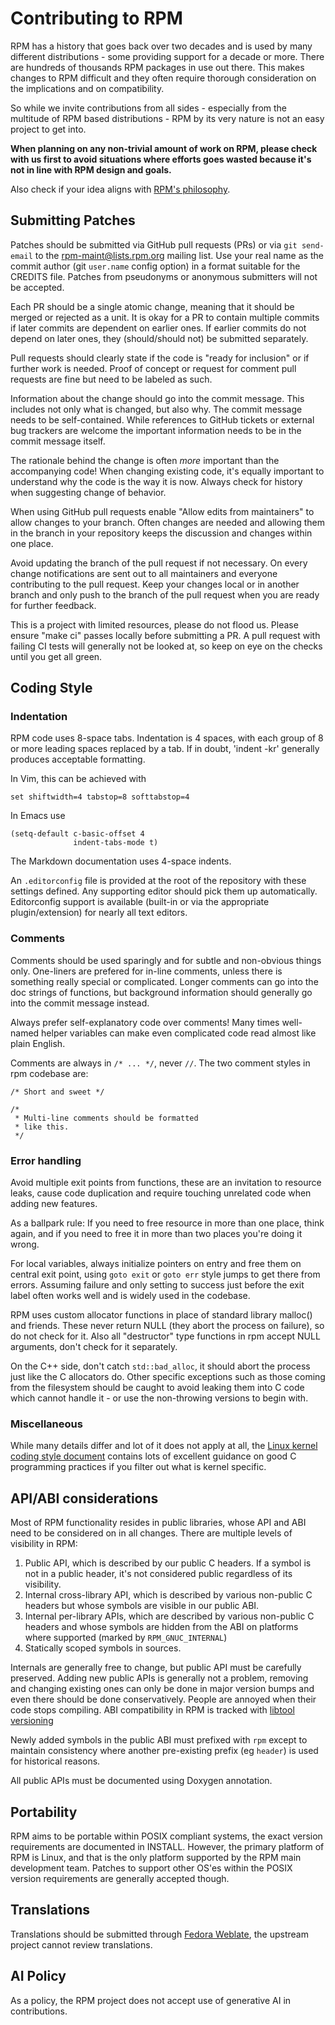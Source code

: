 # Contributing to RPM

RPM has a history that goes back over two decades and is used by many
different distributions - some providing support for a decade or
more. There are hundreds of thousands RPM packages in use out
there. This makes changes to RPM difficult and they often require thorough
consideration on the implications and on compatibility.

So while we invite contributions from all sides - especially from the
multitude of RPM based distributions - RPM by its very nature is not an
easy project to get into.

**When planning on any non-trivial amount of work on RPM, please check with us
first to avoid situations where efforts goes wasted because it's
not in line with RPM design and goals.**

Also check if your idea aligns with [RPM's philosophy](https://rpm-software-management.github.io/rpm/manual/philosophy.html).

## Submitting Patches

Patches should be submitted via GitHub pull requests (PRs) or via `git
send-email` to the rpm-maint@lists.rpm.org mailing list. Use your real
name as the commit author (git `user.name` config option) in a format
suitable for the CREDITS file.
Patches from pseudonyms or anonymous submitters will not be accepted.

Each PR should be a single atomic change, meaning that it should be merged
or rejected as a unit. It is okay for a PR to contain multiple commits if
later commits are dependent on earlier ones.  If earlier commits do not
depend on later ones, they (should/should not) be submitted separately.

Pull requests should clearly state if the code is "ready for
inclusion" or if further work is needed. Proof of concept or request
for comment pull requests are fine but need to be labeled as such.

Information about the change should go into the commit message. This
includes not only what is changed, but also why. The commit message needs to
be self-contained. While references to GitHub tickets or external bug
trackers are welcome the important information needs to be in
the commit message itself.

The rationale behind the change is often *more* important than the
accompanying code! When changing existing code, it's equally important
to understand why the code is the way it is now. Always check for
history when suggesting change of behavior.

When using GitHub pull requests enable "Allow edits from maintainers"
to allow changes to your branch. Often changes are needed and allowing
them in the branch in your repository keeps the discussion and changes
within one place.

Avoid updating the branch of the pull request if not necessary. On
every change notifications are sent out to all maintainers and
everyone contributing to the pull request. Keep your changes local or
in another branch and only push to the branch of the pull request when
you are ready for further feedback.

This is a project with limited resources, please do not flood us.
Please ensure "make ci" passes locally before submitting a PR.
A pull request with failing CI tests will generally not be looked at,
so keep on eye on the checks until you get all green.

## Coding Style

### Indentation

RPM code uses 8-space tabs.  Indentation is 4 spaces, with each group of
8 or more leading spaces replaced by a tab. If in doubt, 'indent -kr'
generally produces acceptable formatting.

In Vim, this can be achieved with

```vim
set shiftwidth=4 tabstop=8 softtabstop=4
```

In Emacs use
```
(setq-default c-basic-offset 4
              indent-tabs-mode t)

```

The Markdown documentation uses 4-space indents.

An `.editorconfig` file is provided at the root of the repository with
these settings defined. Any supporting editor should pick them up
automatically. Editorconfig support is available (built-in or via
the appropriate plugin/extension) for nearly all text editors.

### Comments

Comments should be used sparingly and for subtle and
non-obvious things only.  One-liners are prefered for in-line comments,
unless there is something really special or complicated. Longer
comments can go into the doc strings of functions, but background
information should generally go into the commit message instead.

Always prefer self-explanatory code over comments! Many times well-named
helper variables can make even complicated code read almost like plain
English.

Comments are always in `/* ... */`, never `//`. The two comment styles
in rpm codebase are:

`/* Short and sweet */`

```
/*
 * Multi-line comments should be formatted
 * like this.
 */
```

### Error handling

Avoid multiple exit points from functions, these are an invitation to
resource leaks, cause code duplication and require touching unrelated
code when adding new features.

As a ballpark rule: If you need to free resource in more than one place,
think again, and if you need to free it in more than two places you're
doing it wrong.

For local variables, always initialize pointers on entry and free them
on central exit point, using `goto exit` or `goto err` style jumps to get
there from errors. Assuming failure and only setting to success just
before the exit label often works well and is widely used in the codebase.

RPM uses custom allocator functions in place of standard library malloc()
and friends. These never return NULL (they abort the process on failure),
so do not check for it. Also all "destructor" type functions in rpm accept
NULL arguments, don't check for it separately.

On the C++ side, don't catch `std::bad_alloc`, it should abort the process
just like the C allocators do. Other specific exceptions such as those
coming from the filesystem should be caught to avoid leaking them into
C code which cannot handle it - or use the non-throwing versions to begin
with.

### Miscellaneous

While many details differ and lot of it does not apply at all, the
[Linux kernel coding style document](https://www.kernel.org/doc/html/latest/process/coding-style.html)
contains lots of excellent guidance on good C programming practices if you
filter out what is kernel specific.

## API/ABI considerations

Most of RPM functionality resides in public libraries, whose API and ABI
need to be considered on in all changes. There are multiple levels of
visibility in RPM:

1. Public API, which is described by our public C headers. If a symbol
   is not in a public header, it's not considered public regardless of
   its visibility.
2. Internal cross-library API, which is described by various non-public C
   headers but whose symbols are visible in our public ABI.
3. Internal per-library APIs, which are described by various non-public
   C headers and whose symbols are hidden from the ABI on platforms
   where supported (marked by `RPM_GNUC_INTERNAL`)
4. Statically scoped symbols in sources.

Internals are generally free to change, but public API must be carefully
preserved. Adding new public APIs is generally not a problem, removing
and changing existing ones can only be done in major version bumps and
even there should be done conservatively. People are annoyed when their
code stops compiling. ABI compatibility in RPM is tracked with
[libtool versioning](https://www.gnu.org/software/libtool/manual/html_node/Libtool-versioning.html)

Newly added symbols in the public ABI must prefixed with `rpm` except to
maintain consistency where another pre-existing prefix (eg `header`) is
used for historical reasons.

All public APIs must be documented using Doxygen annotation.

## Portability

RPM aims to be portable within POSIX compliant systems, the exact version
requirements are documented in INSTALL. However, the primary platform
of RPM is Linux, and that is the only platform supported by the RPM main
development team. Patches to support other OS'es within the POSIX version
requirements are generally accepted though.

## Translations

Translations should be submitted through [Fedora Weblate](https://translate.fedoraproject.org/projects/rpm/),
the upstream project cannot review translations.

## AI Policy

As a policy, the RPM project does not accept use of generative AI
in contributions.
